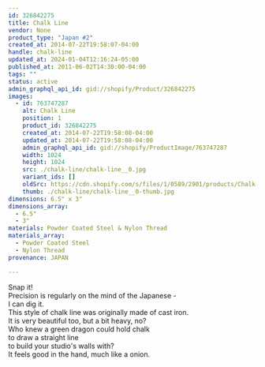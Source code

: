 ```yaml
---
id: 326842275
title: Chalk Line
vendor: None
product_type: "Japan #2"
created_at: 2014-07-22T19:58:07-04:00
handle: chalk-line
updated_at: 2024-01-04T12:16:24-05:00
published_at: 2011-06-02T14:30:00-04:00
tags: ""
status: active
admin_graphql_api_id: gid://shopify/Product/326842275
images:
  - id: 763747287
    alt: Chalk Line
    position: 1
    product_id: 326842275
    created_at: 2014-07-22T19:58:08-04:00
    updated_at: 2014-07-22T19:58:08-04:00
    admin_graphql_api_id: gid://shopify/ProductImage/763747287
    width: 1024
    height: 1024
    src: ./chalk-line/chalk-line__0.jpg
    variant_ids: []
    oldSrc: https://cdn.shopify.com/s/files/1/0589/2901/products/Chalk-Line.jpeg?v=1406073488
    thumb: ./chalk-line/chalk-line__0-thumb.jpg
dimensions: 6.5" x 3"
dimensions_array:
  - 6.5"
  - 3"
materials: Powder Coated Steel & Nylon Thread
materials_array:
  - Powder Coated Steel
  - Nylon Thread
provenance: JAPAN

---
```


Snap it!  
Precision is regularly on the mind of the Japanese -  
I can dig it.  
This style of chalk line was originally made of cast iron.  
It is very beautiful too, but a bit heavy, no?  
Who knew a green dragon could hold chalk  
to draw a straight line  
to build your studio's walls with?  
It feels good in the hand, much like a onion.
